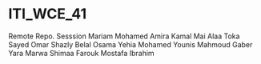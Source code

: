 # ITI_WCE_41
Remote Repo. Sesssion
Mariam Mohamed
Amira Kamal
Mai
Alaa
Toka
Sayed
Omar
Shazly
Belal
Osama
Yehia
Mohamed Younis
Mahmoud Gaber
Yara
Marwa
Shimaa
Farouk
Mostafa Ibrahim
